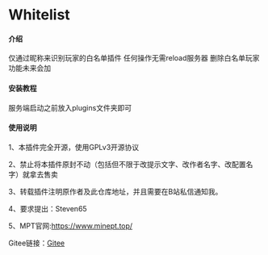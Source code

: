 # Whitelist

#### 介绍
仅通过昵称来识别玩家的白名单插件
任何操作无需reload服务器
删除白名单玩家功能未来会加

#### 安装教程
服务端启动之前放入plugins文件夹即可

#### 使用说明
1、本插件完全开源，使用GPLv3开源协议

2、禁止将本插件原封不动（包括但不限于改提示文字、改作者名字、改配置名字）就拿去售卖

3、转载插件注明原作者及此仓库地址，并且需要在B站私信通知我。

4、要求提出：Steven65

5、MPT官网:https://www.minept.top/

Gitee链接：[Gitee](https://gitee.com/minecraft-programming-team/whitelist "Gitee")
